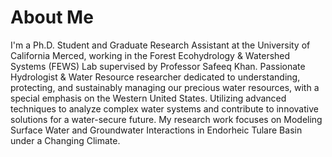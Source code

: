# About Me 
I'm a Ph.D. Student and Graduate Research Assistant at the University of California Merced, working in the Forest Ecohydrology & Watershed Systems (FEWS) Lab supervised by Professor Safeeq Khan. Passionate Hydrologist & Water Resource researcher dedicated to understanding, protecting, and sustainably managing our precious water resources, with a special emphasis on the Western United States. Utilizing advanced techniques to analyze complex water systems and contribute to innovative solutions for a water-secure future. My research work focuses on Modeling Surface Water and Groundwater Interactions in Endorheic Tulare Basin under a Changing Climate.

